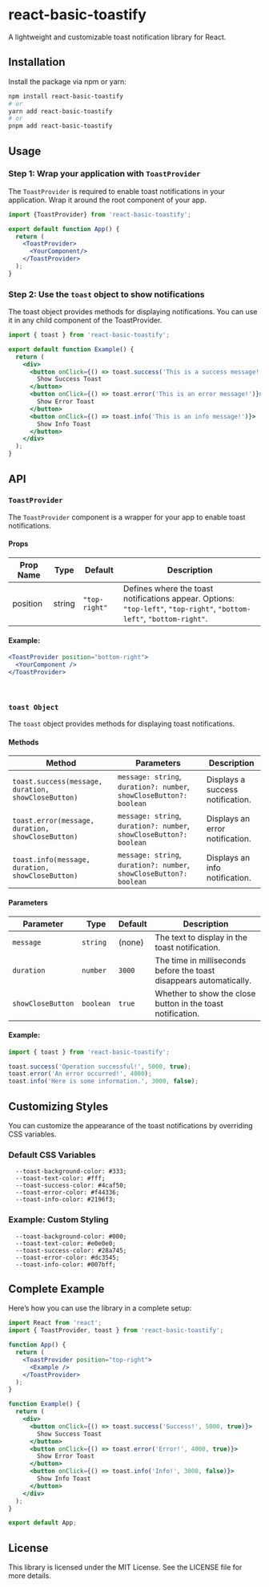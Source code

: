 # react-basic-toastify

A lightweight and customizable toast notification library for React.

## Installation

Install the package via npm or yarn:

```bash
npm install react-basic-toastify
# or
yarn add react-basic-toastify
# or
pnpm add react-basic-toastify
```

## Usage

### Step 1: Wrap your application with `ToastProvider`

The `ToastProvider` is required to enable toast notifications in your application. Wrap it around the root component of
your app.

```jsx
import {ToastProvider} from 'react-basic-toastify';

export default function App() {
  return (
    <ToastProvider>
      <YourComponent/>
    </ToastProvider>
  );
}
```

### Step 2: Use the `toast` object to show notifications

The toast object provides methods for displaying notifications. You can use it in any child component of the ToastProvider.

```jsx
import { toast } from 'react-basic-toastify';

export default function Example() {
  return (
    <div>
      <button onClick={() => toast.success('This is a success message!')}>
        Show Success Toast
      </button>
      <button onClick={() => toast.error('This is an error message!')}>
        Show Error Toast
      </button>
      <button onClick={() => toast.info('This is an info message!')}>
        Show Info Toast
      </button>
    </div>
  );
}

```

## API

### `ToastProvider`

The `ToastProvider` component is a wrapper for your app to enable toast notifications.

#### Props

| Prop Name | Type   | Default      | Description                                                                                      |
|-----------|--------|--------------|--------------------------------------------------------------------------------------------------|
| position  | string | `"top-right"` | Defines where the toast notifications appear. Options: `"top-left"`, `"top-right"`, `"bottom-left"`, `"bottom-right"`. |

#### Example:
```jsx
<ToastProvider position="bottom-right">
  <YourComponent />
</ToastProvider>
```

<br/>

### `toast Object`

The `toast` object provides methods for displaying toast notifications.

#### Methods

| Method                            | Parameters                                                    | Description                          |
|-----------------------------------|--------------------------------------------------------------|--------------------------------------|
| `toast.success(message, duration, showCloseButton)` | `message: string`, `duration?: number`, `showCloseButton?: boolean` | Displays a success notification.    |
| `toast.error(message, duration, showCloseButton)`   | `message: string`, `duration?: number`, `showCloseButton?: boolean` | Displays an error notification.     |
| `toast.info(message, duration, showCloseButton)`    | `message: string`, `duration?: number`, `showCloseButton?: boolean` | Displays an info notification.      |

#### Parameters

| Parameter         | Type     | Default  | Description                                                        |
|-------------------|----------|----------|--------------------------------------------------------------------|
| `message`         | `string` | (none)   | The text to display in the toast notification.                    |
| `duration`        | `number` | `3000`   | The time in milliseconds before the toast disappears automatically.|
| `showCloseButton` | `boolean`| `true`   | Whether to show the close button in the toast notification.        |

#### Example:

```jsx
import { toast } from 'react-basic-toastify';

toast.success('Operation successful!', 5000, true);
toast.error('An error occurred!', 4000);
toast.info('Here is some information.', 3000, false);
```

## Customizing Styles

You can customize the appearance of the toast notifications by overriding CSS variables.

### Default CSS Variables

```
  --toast-background-color: #333;
  --toast-text-color: #fff;
  --toast-success-color: #4caf50;
  --toast-error-color: #f44336;
  --toast-info-color: #2196f3;
```

### Example: Custom Styling

```
  --toast-background-color: #000;
  --toast-text-color: #e0e0e0;
  --toast-success-color: #28a745;
  --toast-error-color: #dc3545;
  --toast-info-color: #007bff;
```

## Complete Example

Here’s how you can use the library in a complete setup:

```jsx
import React from 'react';
import { ToastProvider, toast } from 'react-basic-toastify';

function App() {
  return (
    <ToastProvider position="top-right">
      <Example />
    </ToastProvider>
  );
}

function Example() {
  return (
    <div>
      <button onClick={() => toast.success('Success!', 5000, true)}>
        Show Success Toast
      </button>
      <button onClick={() => toast.error('Error!', 4000, true)}>
        Show Error Toast
      </button>
      <button onClick={() => toast.info('Info!', 3000, false)}>
        Show Info Toast
      </button>
    </div>
  );
}

export default App;
```

## License

This library is licensed under the MIT License. See the LICENSE file for more details.

